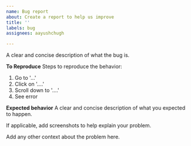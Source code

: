 ```yaml
---
name: Bug report
about: Create a report to help us improve
title: ''
labels: bug
assignees: aayushchugh

---
```


<!--- Describe the bug --->
A clear and concise description of what the bug is.

**To Reproduce**
Steps to reproduce the behavior:
1. Go to '...'
2. Click on '....'
3. Scroll down to '....'
4. See error

**Expected behavior**
A clear and concise description of what you expected to happen.

<!--- Screenshots --->
If applicable, add screenshots to help explain your problem.

<!--- Additional context --->
Add any other context about the problem here.
